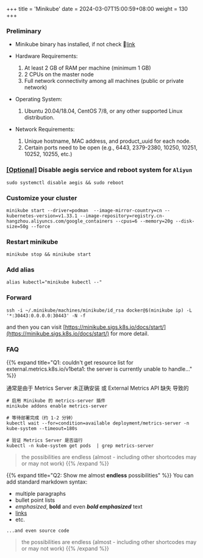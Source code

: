 +++
title = 'Minikube'
date = 2024-03-07T15:00:59+08:00
weight = 130
+++

### Preliminary
- Minikube binary has installed, if not check 🔗[link](software/binary/minikube/index.html)
- Hardware Requirements:

    1. At least 2 GB of RAM per machine (minimum 1 GB)
    2. 2 CPUs on the master node
    3. Full network connectivity among all machines (public or private network)

- Operating System:
    1. Ubuntu 20.04/18.04, CentOS 7/8, or any other supported Linux distribution.

- Network Requirements:
    1. Unique hostname, MAC address, and product_uuid for each node.
    2. Certain ports need to be open (e.g., 6443, 2379-2380, 10250, 10251, 10252, 10255, etc.)


### [[Optional]]() Disable aegis service and reboot system for `Aliyun`

```shell
sudo systemctl disable aegis && sudo reboot
```

### Customize your cluster
```shell
minikube start --driver=podman  --image-mirror-country=cn --kubernetes-version=v1.33.1 --image-repository=registry.cn-hangzhou.aliyuncs.com/google_containers --cpus=6 --memory=20g --disk-size=50g --force
```

### Restart minikube
```shell
minikube stop && minikube start
```
### Add alias
```shell
alias kubectl="minikube kubectl --"
```

### Forward
```shell
ssh -i ~/.minikube/machines/minikube/id_rsa docker@$(minikube ip) -L '*:30443:0.0.0.0:30443' -N -f
```

and then you can visit [https://minikube.sigs.k8s.io/docs/start/](https://minikube.sigs.k8s.io/docs/start/) for more detail.


### FAQ

{{% expand title="Q1: couldn't get resource list for external.metrics.k8s.io/v1beta1: the server is currently unable to handle..." %}}

通常是由于 Metrics Server 未正确安装 或 External Metrics API 缺失 导致的

```shell
# 启用 Minikube 的 metrics-server 插件
minikube addons enable metrics-server

# 等待部署完成（约 1-2 分钟）
kubectl wait --for=condition=available deployment/metrics-server -n kube-system --timeout=180s

# 验证 Metrics Server 是否运行
kubectl -n kube-system get pods  | grep metrics-server
```

> the possibilities are endless (almost - including other shortcodes may or may not work)
{{% /expand %}}


{{% expand title="Q2: Show me almost **endless** possibilities" %}}
You can add standard markdown syntax:

- multiple paragraphs
- bullet point lists
- _emphasized_, **bold** and even **_bold emphasized_** text
- [links](https://example.com)
- etc.

```plaintext
...and even source code
```

> the possibilities are endless (almost - including other shortcodes may or may not work)
{{% /expand %}}